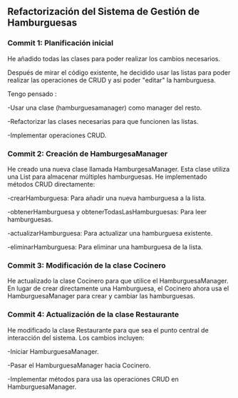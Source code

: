 ## Refactorización del Sistema de Gestión de Hamburguesas

### Commit 1: Planificación inicial


He añadido todas las clases para poder realizar los cambios necesarios.

Después de mirar el código existente, he decidido usar las listas para poder realizar las operaciones de CRUD y asi poder "editar" la hamburguesa.

Tengo pensado :

-Usar una clase (hamburguesamanager) como manager del resto.

-Refactorizar las clases necesarias para que funcionen las listas.

-Implementar operaciones CRUD.



### Commit 2: Creación de HamburgesaManager


He creado una nueva clase llamada HamburgesaManager. Esta clase utiliza una List para almacenar múltiples hamburguesas. He implementado métodos CRUD directamente:

-crearHamburguesa: Para añadir una nueva hamburguesa a la lista.

-obtenerHamburguesa y obtenerTodasLasHamburguesas: Para leer hamburguesas.

-actualizarHamburguesa: Para actualizar una hamburguesa existente.

-eliminarHamburguesa: Para eliminar una hamburguesa de la lista.



### Commit 3: Modificación de la clase Cocinero


He actualizado la clase Cocinero para que utilice el HamburguesaManager. En lugar de crear directamente una Hamburguesa, el Cocinero ahora usa el HamburguesaManager para crear y cambiar las hamburguesas.



### Commit 4: Actualización de la clase Restaurante


He modificado la clase Restaurante para que sea el punto central de interacción del sistema. Los cambios incluyen:

-Iniciar HamburguesaManager.

-Pasar el HamburguesaManager hacia Cocinero.

-Implementar métodos para usa las operaciones CRUD en HamburguesaManager.

